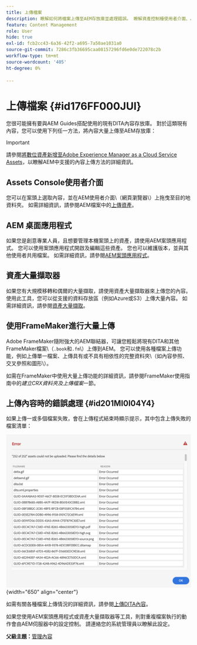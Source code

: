 ```yaml
---
title: 上傳檔案
description: 瞭解如何將檔案上傳至AEM存放庫並處理錯誤。 瞭解資產控制檯使用者介面、AEM案頭應用程式、資產大量擷取器，以及使用FrameMaker進行大量上傳。
feature: Content Management
role: User
hide: true
exl-id: fcb2cc43-6a36-42f2-a695-7a50ae1031a0
source-git-commit: 7286c3fb36695caa08157296fd6e0de722078c2b
workflow-type: tm+mt
source-wordcount: '405'
ht-degree: 0%

---
```


# 上傳檔案 {#id176FF000JUI}

您很可能擁有要與AEM Guides搭配使用的現有DITA內容存放庫。 對於這類現有內容，您可以使用下列任一方法，將內容大量上傳至AEM存放庫：

>[!IMPORTANT]
>
> 請參閱[將數位資產新增至Adobe Experience Manager as a Cloud Service Assets](https://experienceleague.adobe.com/docs/experience-manager-cloud-service/assets/manage/add-assets.html)，以瞭解AEM中支援的內容上傳方法的詳細資訊。

## Assets Console使用者介面

您可以在案頭上選取內容，並在AEM使用者介面\（網頁瀏覽器\）上拖曳至目的地資料夾。 如需詳細資訊，請參閱AEM檔案中的[上傳資產](https://experienceleague.adobe.com/docs/experience-manager-cloud-service/assets/manage/add-assets.html#upload-assets)。

## AEM 桌面應用程式

如果您是創意專業人員，且想要管理本機案頭上的資產，請使用AEM案頭應用程式。 您可以使用案頭應用程式開啟及編輯這些資產。 您也可以維護版本，並與其他使用者共用檔案。 如需詳細資訊，請參閱[AEM案頭應用程式](https://experienceleague.adobe.com/docs/experience-manager-desktop-app/using/using.html)。

## 資產大量擷取器

如果您有大規模移轉和偶爾的大量擷取，請使用資產大量擷取器來上傳您的內容。 使用此工具，您可以從支援的資料存放區（例如Azure或S3）上傳大量內容。 如需詳細資訊，請參閱[資產大量擷取](https://experienceleague.adobe.com/docs/experience-manager-cloud-service/assets/manage/add-assets.html?lang=en#asset-bulk-ingestor)。

## 使用FrameMaker進行大量上傳

Adobe FrameMaker隨附強大的AEM聯結器，可讓您輕鬆將現有DITA和其他FrameMaker檔案\（`.book`和`.fm`\）上傳到AEM。 您可以使用各種檔案上傳功能，例如上傳單一檔案、上傳具有或不具有相依性的完整資料夾\（如內容參照、交叉參照和圖形\）。

如需在FrameMaker中使用大量上傳功能的詳細資訊，請參閱FrameMaker使用指南中的&#x200B;*建立CRX資料夾及上傳檔案*&#x200B;一節。

## 上傳內容時的錯誤處理 {#id201MI0I04Y4}

如果上傳一或多個檔案失敗，會在上傳程式結束時顯示提示，其中包含上傳失敗的檔案清單：

![](images/uuid-files-failed-to-upload_cs.png){width="650" align="center"}

如需有關各種檔案上傳情況的詳細資訊，請參閱[上傳DITA內容](authoring-file-management.md#)。

如果您使用AEM案頭應用程式或資產大量擷取器等工具，則對重複檔案執行的動作會由AEM伺服器中的設定控制。 請連絡您的系統管理員以瞭解此設定。

**父級主題：**&#x200B;[&#x200B;管理內容](authoring.md)
